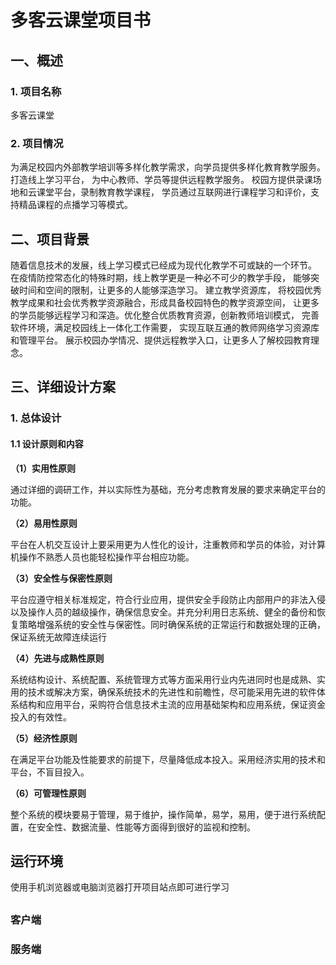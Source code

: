 # 多客云课堂项目书

## 一、概述

### 1. 项目名称

多客云课堂

### 2. 项目情况

为满足校园内外部教学培训等多样化教学需求，向学员提供多样化教育教学服务。
打造线上学习平台，
为中心教师、学员等提供远程教学服务。
校园方提供录课场地和云课堂平台，录制教育教学课程，
学员通过互联网进行课程学习和评价，支持精品课程的点播学习等模式。


## 二、项目背景

随着信息技术的发展，线上学习模式已经成为现代化教学不可或缺的一个环节。
在疫情防控常态化的特殊时期，线上教学更是一种必不可少的教学手段，
能够突破时间和空间的限制，让更多的人能够深造学习。
建立教学资源库，
将校园优秀教学成果和社会优秀教学资源融合，形成具备校园特色的教学资源空间，
让更多的学员能够远程学习和深造。优化整合优质教育资源，创新教师培训模式，
完善软件环境，满足校园线上一体化工作需要，
实现互联互通的教师网络学习资源库和管理平台。
展示校园办学情况、提供远程教学入口，让更多人了解校园教育理念。


## 三、详细设计方案

### 1. 总体设计

#### 1.1 设计原则和内容

**（1）实用性原则**

通过详细的调研工作，并以实际性为基础，充分考虑教育发展的要求来确定平台的功能。


****（2）易用性原则****

平台在人机交互设计上要采用更为人性化的设计，注重教师和学员的体验，对计算机操作不熟悉人员也能轻松操作平台相应功能。

****（3）安全性与保密性原则****

平台应遵守相关标准规定，符合行业应用，提供安全手段防止内部用户的非法入侵以及操作人员的越级操作，确保信息安全。并充分利用日志系统、健全的备份和恢复策略增强系统的安全性与保密性。同时确保系统的正常运行和数据处理的正确，保证系统无故障连续运行


**（4）先进与成熟性原则**

系统结构设计、系统配置、系统管理方式等方面采用行业内先进同时也是成熟、实用的技术或解决方案，确保系统技术的先进性和前瞻性，尽可能采用先进的软件体系结构和应用平台，采购符合信息技术主流的应用基础架构和应用系统，保证资金投入的有效性。

**（5）经济性原则**

在满足平台功能及性能要求的前提下，尽量降低成本投入。采用经济实用的技术和平台，不盲目投入。

**（6）可管理性原则**

整个系统的模块要易于管理，易于维护，操作简单，易学，易用，便于进行系统配置，在安全性、数据流量、性能等方面得到很好的监视和控制。














## 运行环境

使用手机浏览器或电脑浏览器打开项目站点即可进行学习

## 



### 客户端


### 服务端



